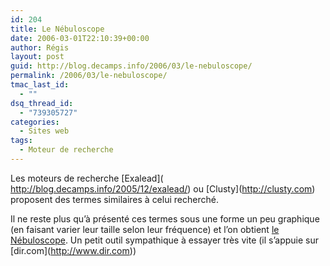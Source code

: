```yaml
---
id: 204
title: Le Nébuloscope
date: 2006-03-01T22:10:39+00:00
author: Régis
layout: post
guid: http://blog.decamps.info/2006/03/le-nebuloscope/
permalink: /2006/03/le-nebuloscope/
tmac_last_id:
  - ""
dsq_thread_id:
  - "739305727"
categories:
  - Sites web
tags:
  - Moteur de recherche
---
```

Les moteurs de recherche \[Exalead\]( http://blog.decamps.info/2005/12/exalead/) ou \[Clusty\](http://clusty.com) proposent des termes similaires à celui recherché.

Il ne reste plus qu&rsquo;à présenté ces termes sous une forme un peu graphique (en faisant varier leur taille selon leur fréquence) et l&rsquo;on obtient [le Nébuloscope](http://aixtal.blogspot.com/2006/01/outil-le-nbuloscope.html). Un petit outil sympathique à essayer très vite (il s&rsquo;appuie sur \[dir.com\](http://www.dir.com))